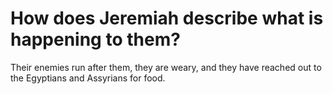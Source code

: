 # How does Jeremiah describe what is happening to them?

Their enemies run after them, they are weary, and they have reached out to the Egyptians and Assyrians for food.
